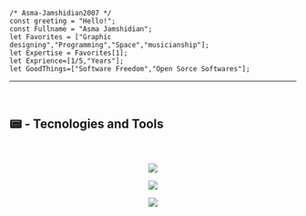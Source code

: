 
```JS
/* Asma-Jamshidian2007 */
const greeting = "Hello!";
const Fullname = "Asma Jamshidian";
let Favorites = ["Graphic designing","Programming","Space","musicianship"];
let Expertise = Favorites[1];
let Exprience=[1/5,"Years"];
let GoodThings=["Software Freedom","Open Sorce Softwares"];

```
---
<br>

## 📟 - Tecnologies and Tools
<br>
<p align="center">
  <a href="https://skillicons.dev">
    <img src="https://skillicons.dev/icons?i=git,cs,html,github,visualstudio" />
  </a>
</p>
<p align="center">
  <a href="https://skillicons.dev">
    <img src="https://skillicons.dev/icons?i=vscode,pycharm,css,js,ps" />
  </a>
</p>
<p align="center">
  <a href="https://skillicons.dev">
    <img src="https://skillicons.dev/icons?i=python,codepen,kali,ae,windows" />
  </a>
</p>

<br>

